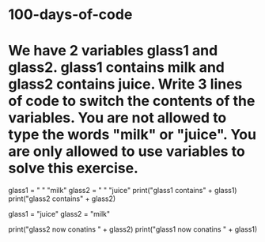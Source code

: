 # 100-days-of-code
# We have 2 variables glass1 and glass2. glass1 contains milk and glass2 contains juice. Write 3 lines of code to switch the contents of the variables. You are not allowed to type the words "milk" or "juice". You are only allowed to use variables to solve this exercise.

glass1 = " " "milk"
glass2 = " " "juice"
print("glass1 contains" + glass1)
print("glass2 contains" + glass2)

glass1 = "juice"
glass2 = "milk"

print("glass2 now conatins " + glass2)
print("glass1 now conatins " + glass1)
